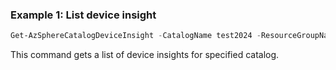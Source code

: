 ### Example 1: List device insight
```powershell
Get-AzSphereCatalogDeviceInsight -CatalogName test2024 -ResourceGroupName joyer-test
```

This command gets a list of device insights for specified catalog.

